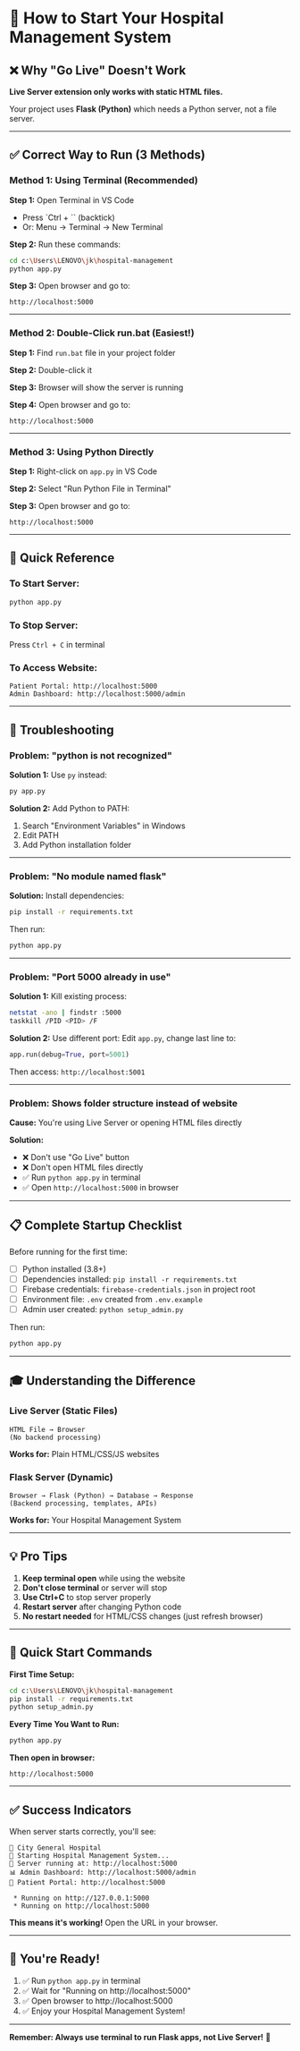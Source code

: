 # 🚀 How to Start Your Hospital Management System

## ❌ Why "Go Live" Doesn't Work

**Live Server extension only works with static HTML files.**

Your project uses **Flask (Python)** which needs a Python server, not a file server.

---

## ✅ Correct Way to Run (3 Methods)

### Method 1: Using Terminal (Recommended)

**Step 1:** Open Terminal in VS Code
- Press `Ctrl + `` (backtick)
- Or: Menu → Terminal → New Terminal

**Step 2:** Run these commands:
```bash
cd c:\Users\LENOVO\jk\hospital-management
python app.py
```

**Step 3:** Open browser and go to:
```
http://localhost:5000
```

---

### Method 2: Double-Click run.bat (Easiest!)

**Step 1:** Find `run.bat` file in your project folder

**Step 2:** Double-click it

**Step 3:** Browser will show the server is running

**Step 4:** Open browser and go to:
```
http://localhost:5000
```

---

### Method 3: Using Python Directly

**Step 1:** Right-click on `app.py` in VS Code

**Step 2:** Select "Run Python File in Terminal"

**Step 3:** Open browser and go to:
```
http://localhost:5000
```

---

## 🎯 Quick Reference

### To Start Server:
```bash
python app.py
```

### To Stop Server:
Press `Ctrl + C` in terminal

### To Access Website:
```
Patient Portal: http://localhost:5000
Admin Dashboard: http://localhost:5000/admin
```

---

## 🔧 Troubleshooting

### Problem: "python is not recognized"

**Solution 1:** Use `py` instead:
```bash
py app.py
```

**Solution 2:** Add Python to PATH:
1. Search "Environment Variables" in Windows
2. Edit PATH
3. Add Python installation folder

---

### Problem: "No module named flask"

**Solution:** Install dependencies:
```bash
pip install -r requirements.txt
```

Then run:
```bash
python app.py
```

---

### Problem: "Port 5000 already in use"

**Solution 1:** Kill existing process:
```bash
netstat -ano | findstr :5000
taskkill /PID <PID> /F
```

**Solution 2:** Use different port:
Edit `app.py`, change last line to:
```python
app.run(debug=True, port=5001)
```

Then access: `http://localhost:5001`

---

### Problem: Shows folder structure instead of website

**Cause:** You're using Live Server or opening HTML files directly

**Solution:** 
- ❌ Don't use "Go Live" button
- ❌ Don't open HTML files directly
- ✅ Run `python app.py` in terminal
- ✅ Open `http://localhost:5000` in browser

---

## 📋 Complete Startup Checklist

Before running for the first time:

- [ ] Python installed (3.8+)
- [ ] Dependencies installed: `pip install -r requirements.txt`
- [ ] Firebase credentials: `firebase-credentials.json` in project root
- [ ] Environment file: `.env` created from `.env.example`
- [ ] Admin user created: `python setup_admin.py`

Then run:
```bash
python app.py
```

---

## 🎓 Understanding the Difference

### Live Server (Static Files)
```
HTML File → Browser
(No backend processing)
```
**Works for:** Plain HTML/CSS/JS websites

### Flask Server (Dynamic)
```
Browser → Flask (Python) → Database → Response
(Backend processing, templates, APIs)
```
**Works for:** Your Hospital Management System

---

## 💡 Pro Tips

1. **Keep terminal open** while using the website
2. **Don't close terminal** or server will stop
3. **Use Ctrl+C** to stop server properly
4. **Restart server** after changing Python code
5. **No restart needed** for HTML/CSS changes (just refresh browser)

---

## 🚀 Quick Start Commands

**First Time Setup:**
```bash
cd c:\Users\LENOVO\jk\hospital-management
pip install -r requirements.txt
python setup_admin.py
```

**Every Time You Want to Run:**
```bash
python app.py
```

**Then open in browser:**
```
http://localhost:5000
```

---

## ✅ Success Indicators

When server starts correctly, you'll see:

```
🏥 City General Hospital
🚀 Starting Hospital Management System...
📍 Server running at: http://localhost:5000
📊 Admin Dashboard: http://localhost:5000/admin
👤 Patient Portal: http://localhost:5000

 * Running on http://127.0.0.1:5000
 * Running on http://localhost:5000
```

**This means it's working!** Open the URL in your browser.

---

## 🎉 You're Ready!

1. ✅ Run `python app.py` in terminal
2. ✅ Wait for "Running on http://localhost:5000"
3. ✅ Open browser to http://localhost:5000
4. ✅ Enjoy your Hospital Management System!

---

**Remember: Always use terminal to run Flask apps, not Live Server!** 🚀
